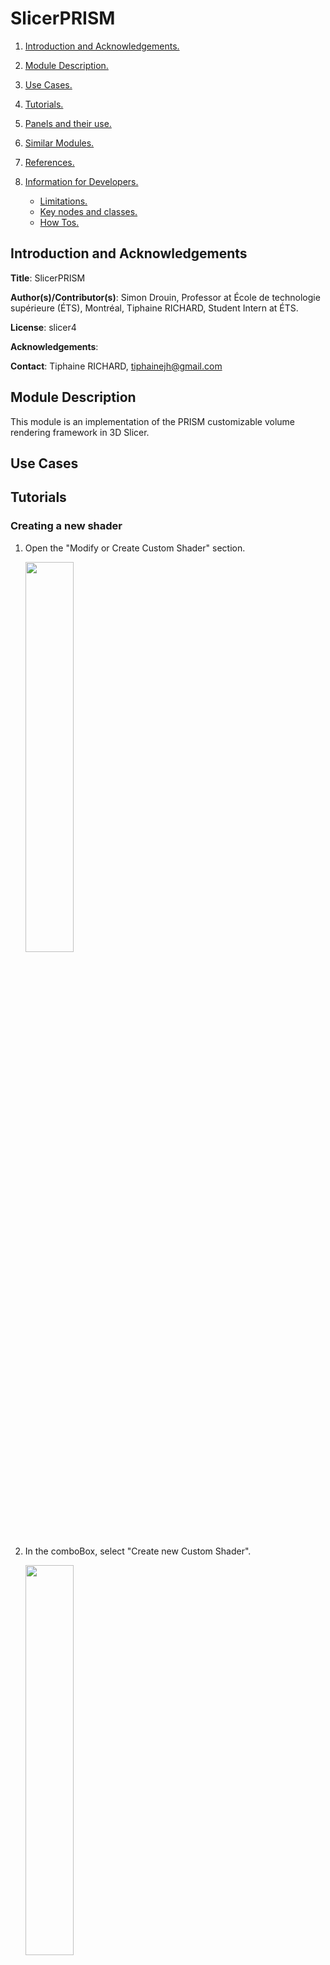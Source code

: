# SlicerPRISM
1. [ Introduction and Acknowledgements. ](#intro)
2. [ Module Description. ](#desc)
3. [ Use Cases. ](#usec)
4. [ Tutorials. ](#tutos)
5. [ Panels and their use. ](#panels)
6. [ Similar Modules. ](#similar)
7. [ References. ](#ref)
8. [ Information for Developers. ](#info)

	* [ Limitations. ](#lim)
	* [ Key nodes and classes. ](#key)
	* [ How Tos. ](#howto)

<a name="intro"></a>
## Introduction and Acknowledgements
**Title**: SlicerPRISM

**Author(s)/Contributor(s)**: Simon Drouin, Professor at École de technologie supérieure (ÉTS), Montréal, Tiphaine RICHARD, Student Intern at ÉTS.

**License**: slicer4

**Acknowledgements**: 

**Contact**: Tiphaine RICHARD, tiphainejh@gmail.com

<a name="desc"></a>
## Module Description
This module is an implementation of the PRISM customizable volume rendering framework in 3D Slicer.

<a name="usec"></a>
## Use Cases

<a name="tutos"></a>
## Tutorials

### Creating a new shader
1. Open the "Modify or Create Custom Shader" section.

    <img src="images/tutorials/createCS/1.png" width ="40%"/>
2. In the comboBox, select "Create new Custom Shader".

    <img src="images/tutorials/createCS/2.png" width ="40%"/>
3. Type the name of the shader that will be used as a class name.

    <img src="images/tutorials/createCS/3.png" width ="40%"/>
4. Type the display name of the shader that will be used in the UI.
5. Click the "Create" button.

    <img src="images/tutorials/createCS/45.png" width ="40%"/>
6. You can either :
    * Click on the "Edit" button and modify the python class manually.
    * Use the [ Add Code ](#addcode) and [ Add Parameter ](#addparam) tabs to modify the python class with the UI : 

        <img src="images/tutorials/createCS/6.png" width ="40%"/>

### Modifying an existing shader
1. Open "Modify or Create Custom Shader" section.

    <img src="images/tutorials/modifyCS/1.png" width ="40%"/>
2. In the comboBox, select the shader to modify.

    <img src="images/tutorials/modifyCS/2.png" width ="40%"/>
3. Use the [ Add Code ](#addcode) and [ Add Parameter ](#addparam) tabs to modify the python class UI : 

    <img src="images/tutorials/modifyCS/3.png" width ="40%"/>

<a name="addparam"></a>
### Adding a parameter to a shader from the UI

1. In the comboBox, select the type of the parameter to add to the shader. 

    <img src="images/tutorials/addParam/1.png" width ="40%"/>
2. Type the name of the parameter that will be used inside the shader.  

    <img src="images/tutorials/addParam/2.png" width ="40%"/>
3. Type the display name of the parameter that will be used in the UI.  

    <img src="images/tutorials/addParam/3.png" width ="40%"/>
4. Modify the values according to the parameter.  
5. Click the "Add Parameter" button.    

    <img src="images/tutorials/addParam/45.png" width ="40%"/>
6. Repeat steps 1-5 for each wanted parameter.

<a name="addcode"></a>
### Adding code to a shader from the UI

1. In the first comboBox, select the tag type of the code to be added to the shader.  

    <img src="images/tutorials/addCode/1.png" width ="40%"/>
2. In the second comboBox, select the tag of the code to be added to the shader.  

    <img src="images/tutorials/addCode/2.png" width ="40%"/>
3. To add the code you can either :  

    <img src="images/tutorials/addCode/3.png" width ="40%"/>   

    * Enter the code in the text area and click on the "Modify" button.
    * Click on the "Open File" button to enter the code directly in the python file.
4. Repeat steps 1-3 for each wanted code replacement.




<a name="panels"></a>
## Panels and their use

<table style="table-layout: fixed; width:100%; border: 1px grey; border-collapse: collapse;">
    <tr>
        <td style=" width:50%">
            <ul> 
                <li><b>Data</b> : Contains the volume required for SlicerPRISM. </li>
                <ul>
                    <li><b>Image Volume</b> : Select the current volume to render. </li>
                </ul>
            </ul>
        </td>
        <td>
            <img src="images/Data.png" alt="Data" width ="100%" title="Data"/>
        </td>
    </tr>
    <tr>
        <td style="width:50%">
            <ul> 
                <li> <b>View Setup</b> : Contains the controls for rendering the volume as well as controls for the cropping box (ROI) of the volume. </li>
                <ul>
                    <li><b>Volume Rendering</b> : Enable/Disable rendering the volume.</li>
                    <li><b>Enable Cropping</b> : Enable/Disable cropping the volume.</li>
                    <li><b>Display ROI</b> : Enable/Disable displaying the ROI of the volume.</li>
                    <li><b>Enable Scaling</b> : Enable/Disable scaling the ROI of the volume.</li>
                    <li><b>Enable Rotation</b> : Enable/Disable rotating the ROI of the volume.</li>
                </ul>
            </ul>
        </td>
        <td align="center" style="width:50%">
            <img src="images/ViewSetup.png" alt="ViewSetup" width ="100%" title="ViewSetup"/>
        </td>
    </tr>
    <tr>
        <td style="width:50%">
            <ul> 
                <li><b>Custom Shader</b> : Controls of the shader.</li>
                <ul>
                    <li><b>Custom Shader</b> : Name of the shader to be applied during the rendering.</li>
                    <li><b>Reload</b> : Reload the current shader.</li>
                    <li><b>Open</b> : Open the current shader source code.</li>
                    <li><b>Duplicate</b> : Duplicate the current shader source code.</li>
                </ul>
            </ul>
        </td>
        <td align="center" style="width:50%">
            <img src="images/CustomShader.png" alt="CustomShader" width ="100%" title="CustomShader"/>
        </td>
    </tr>
    <tr>
        <td rowspan=3 style="width:50%">
            <ul> 
                <li><b>Modify or Create Custom Shader</b> : Create or Modify a custom shader and add parameters.</li>
                <ul>
                    <li><b>Shader</b> : Name of the shader to modify or <i>Create new Custom Shader</i> to create a new one.</li>
                    <li><b>Class Name</b> : Name of the class that will be created.</li>
                    <li><b>Display Name</b> : Name of the shader that will be displayed in the UI.</li>
                    <li><b>Create</b> : Create the class.</li>
                    <li><b>Add Code</b> : Add a code that will replace a specific shader tag in the shader.</li>
                    <ul>
                        <li><b>Tag Type</b> : Type of the tag to be remplaced in the shader.</li>
                        <li><b>Shader Tag</b>: Tag to be remplaced in the shader.</li>
                        <li><b>Shader Code</b> : Code to replace the specified tag in the shader. Can be added directly in the </li>file by clicking <i>Open File</i>.
                        <li><b>Open File</b> : Open the class containing the shader.</li>
                        <li><b>Modify</b> : Apply the modifications the the class.</li>
                    </ul>
                    <li><b>Add Param</b> : Add specified parameters to the class that will be used in the shader.</li>
                    <ul>
                        <li><b>Type</b> : Type of the parameter.</li>
                        <li><b>Name</b> : Name of the parameter that will be used in the shader.</li>
                        <li><b>Display Name</b> : Name of the parameter that will be displayed in the UI.</li>
                        <li><b>Add Parameter</b> : Add the parameter in the class.</li>
                    </ul>
                </ul>
            </ul>
        </td>
        <td align="center" style="width:50%">
            <img src="images/MCCustomShader.png" alt="MCCustomShader" width ="100%" title="MCCustomShader"/>
        </td>
    </tr>
    <tr>
        <td align="center" style="width:50%">
            <img src="images/MCCustomShaderCode.png" alt="MCCustomShaderCode" width ="100%" title="MCCustomShaderCode"/>
        </td>
    </tr>
    <tr>
        <td align="center" style=" width:50%">
            <img src="images/MCCustomShaderParam.png" alt="MCCustomShaderParam" width ="100%" title="MCCustomShaderParam"/>
        </td>
    </tr>
</table>

<p align="center"><img src="images/UnderConstruction.gif" alt="UnderConstruction" width ="50%" title="MCCustomShaderParam"/></p>

<a name="similar"></a>
## Similar Modules

[VolumeRendering](https://www.slicer.org/wiki/Documentation/4.10/Modules/VolumeRendering)
<a name="ref"></a>
## References

[PRISM: An open source framework for the interactive design of GPU volume rendering shaders](https://journals.plos.org/plosone/article?id=10.1371/journal.pone.0193636)  
<a name="info"></a>
## Information for Developers

See [this page](https://ets-vis-interactive.github.io/SlicerPRISM/) for the full documentation.
<a name="lim"></a>
### Limitations

<a name="key"></a>
### Key nodes and classes

<a name="howto"></a>
### How Tos
